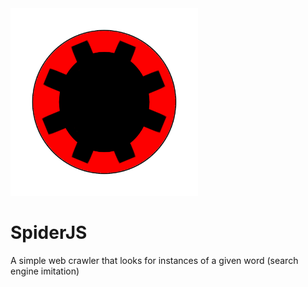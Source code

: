 

<img src="spiderJS/spider.png" alt="" width="300"/>

# SpiderJS
A simple web crawler that looks for instances of a given word (search engine imitation)
